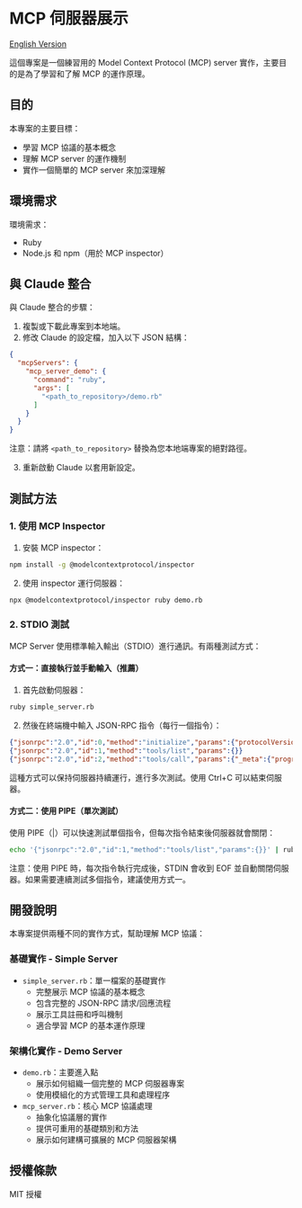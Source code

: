 # MCP 伺服器展示

[English Version](README_EN.md)

這個專案是一個練習用的 Model Context Protocol (MCP) server 實作，主要目的是為了學習和了解 MCP 的運作原理。

## 目的

本專案的主要目標：
- 學習 MCP 協議的基本概念
- 理解 MCP server 的運作機制
- 實作一個簡單的 MCP server 來加深理解

## 環境需求

環境需求：
- Ruby
- Node.js 和 npm（用於 MCP inspector）

## 與 Claude 整合

與 Claude 整合的步驟：

1. 複製或下載此專案到本地端。
2. 修改 Claude 的設定檔，加入以下 JSON 結構：

```json
{
  "mcpServers": {
    "mcp_server_demo": {
      "command": "ruby",
      "args": [
        "<path_to_repository>/demo.rb"
      ]
    }
  }
}
```

注意：請將 `<path_to_repository>` 替換為您本地端專案的絕對路徑。

3. 重新啟動 Claude 以套用新設定。

## 測試方法

### 1. 使用 MCP Inspector

1. 安裝 MCP inspector：
```bash
npm install -g @modelcontextprotocol/inspector
```

2. 使用 inspector 運行伺服器：
```bash
npx @modelcontextprotocol/inspector ruby demo.rb
```

### 2. STDIO 測試

MCP Server 使用標準輸入輸出（STDIO）進行通訊。有兩種測試方式：

#### 方式一：直接執行並手動輸入（推薦）

1. 首先啟動伺服器：
```bash
ruby simple_server.rb
```

2. 然後在終端機中輸入 JSON-RPC 指令（每行一個指令）：
```json
{"jsonrpc":"2.0","id":0,"method":"initialize","params":{"protocolVersion":"2024-11-05","capabilities":{"sampling":{},"roots":{"listChanged":true}},"clientInfo":{"name":"mcp-inspector","version":"0.0.1"}}}
{"jsonrpc":"2.0","id":1,"method":"tools/list","params":{}}
{"jsonrpc":"2.0","id":2,"method":"tools/call","params":{"_meta":{"progressToken":0},"name":"calculate_sum","arguments":{"a":1,"b":2,"env":""}}}
```

這種方式可以保持伺服器持續運行，進行多次測試。使用 Ctrl+C 可以結束伺服器。

#### 方式二：使用 PIPE（單次測試）

使用 PIPE（|）可以快速測試單個指令，但每次指令結束後伺服器就會關閉：

```bash
echo '{"jsonrpc":"2.0","id":1,"method":"tools/list","params":{}}' | ruby simple_server.rb
```

注意：使用 PIPE 時，每次指令執行完成後，STDIN 會收到 EOF 並自動關閉伺服器。如果需要連續測試多個指令，建議使用方式一。

## 開發說明

本專案提供兩種不同的實作方式，幫助理解 MCP 協議：

### 基礎實作 - Simple Server
- `simple_server.rb`：單一檔案的基礎實作
  - 完整展示 MCP 協議的基本概念
  - 包含完整的 JSON-RPC 請求/回應流程
  - 展示工具註冊和呼叫機制
  - 適合學習 MCP 的基本運作原理

### 架構化實作 - Demo Server
- `demo.rb`：主要進入點
  - 展示如何組織一個完整的 MCP 伺服器專案
  - 使用模組化的方式管理工具和處理程序
- `mcp_server.rb`：核心 MCP 協議處理
  - 抽象化協議層的實作
  - 提供可重用的基礎類別和方法
  - 展示如何建構可擴展的 MCP 伺服器架構

## 授權條款

MIT 授權
